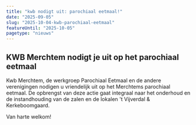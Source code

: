 ```yaml
---
title: "kwb nodigt uit: parochiaal eetmaal!"
date: "2025-09-05"
slug: "2025-10-04-kwb-parochiaal-eetmaal"
featureUntil: "2025-10-05"
pagetype: "nieuws"
---
```


## KWB Merchtem nodigt je uit op het parochiaal eetmaal

Kwb Merchtem, de werkgroep Parochiaal Eetmaal en de andere verenigingen nodigen u vriendelijk uit op het Merchtems parochiaal eetmaal. De opbrengst van deze actie gaat integraal naar het onderhoud en de instandhouding van de zalen en de lokalen 't Vijverdal & Kerkeboomgaard.

Van harte welkom!
